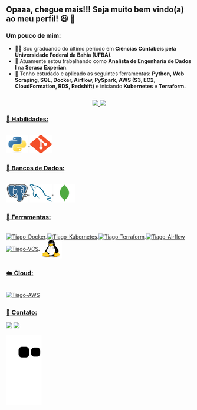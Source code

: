 ## Opaaa, chegue mais!!! Seja muito bem vindo(a) ao meu perfil! :smiley: :wave:

### Um pouco de mim:

- :man_student: Sou graduando do último período em **Ciências Contábeis pela Universidade Federal da Bahia (UFBA)**.
- :briefcase:	Atuamente estou trabalhando como **Analista de Engenharia de Dados I** na **Serasa Experian**.
- :dart: Tenho estudado e aplicado as seguintes ferramentas: **Python, Web Scraping, SQL, Docker, Airflow, PySpark, AWS (S3, EC2, CloudFormation, RDS, Redshift)** e iniciando **Kubernetes** e **Terraform.**

##

<div align="center">
  <a href="https://github.com/tiagovianez">
  <img height="180em" src="https://github-readme-stats.vercel.app/api?username=tiagovianez&show_icons=true&theme=chartreuse-dark&include_all_commits=true&count_private=true"/>
  <img height="180em" src="https://github-readme-stats.vercel.app/api/top-langs/?username=tiagovianez&layout=compact&langs_count=7&theme=chartreuse-dark"/>
</div>
  
  ### :mechanical_arm: Habilidades:
  <div style="display: inline_block"><br>
  <img align="center" alt="Tiago-Python" height="50" width="60" src="https://raw.githubusercontent.com/devicons/devicon/master/icons/python/python-original.svg">
  <img align="center" alt="Tiago-Git" height="50" width="60" src="https://raw.githubusercontent.com/devicons/devicon/master/icons/git/git-original.svg"> 
</div> 
  
##
  
  
  ### 🎲 Bancos de Dados:
  <div style="display: inline_block"><br>  
  <img align="center" alt="Tiago-Postgresql" height="50" width="60" src="https://raw.githubusercontent.com/devicons/devicon/master/icons/postgresql/postgresql-original.svg">
  <img align="center" alt="Tiago-MySQL" height="50" width="60" src="https://raw.githubusercontent.com/devicons/devicon/master/icons/mysql/mysql-original.svg">
  <img align="center" alt="Tiago-MongoDB" height="50" width="60" src="https://raw.githubusercontent.com/devicons/devicon/master/icons/mongodb/mongodb-plain.svg">
</div>

##

### :wrench: Ferramentas:
  <div style="display: inline_block"><br>  
  <img align="center" alt="Tiago-Docker" height="50" width="60" src="https://cdn.jsdelivr.net/gh/devicons/devicon/icons/docker/docker-plain-wordmark.svg">
 <img align="center" alt="Tiago-Kubernetes" height="50" width="60" src="https://cdn.jsdelivr.net/gh/devicons/devicon/icons/kubernetes/kubernetes-plain-wordmark.svg">
  <img align="center" alt="Tiago-Terraform"30" height="50" width="60" src="https://cdn.jsdelivr.net/gh/devicons/devicon/icons/terraform/terraform-original-wordmark.svg">
  <img align="center" alt="Tiago-Airflow"30" height="50" width="60" src="https://avatars.githubusercontent.com/u/33643075?s=280&v=4"">
<img align="center" alt="Tiago-VCS" height="50" height="50" width="60" src="https://cdn.jsdelivr.net/gh/devicons/devicon/icons/vscode/vscode-original.svg">
  <img align="center" alt="Tiago-Linux" height="50" width="60" src="https://raw.githubusercontent.com/devicons/devicon/master/icons/linux/linux-original.svg">
</div>
   
##

### :cloud: Cloud:
  <div style="display: inline_block"><br>  
  <img align="center" alt="Tiago-AWS" height="50" width="60" src="https://cdn.jsdelivr.net/gh/devicons/devicon/icons/amazonwebservices/amazonwebservices-plain-wordmark.svg">
</div>
                                                                                                                                                 
##
### :iphone: Contato:  
                                                                                                                                                 
<div>
  <a href="https://www.linkedin.com/in/tiagovianez/" target="_blank"><img src="https://img.shields.io/badge/-LinkedIn-%230077B5?style=for-the-badge&logo=linkedin&logoColor=white" target="_blank"></a>
    <a href = "mailto:tiagovianez@gmail.com"><img src="https://img.shields.io/badge/-Gmail-%23333?style=for-the-badge&logo=gmail&logoColor=white>" target="_blank"</a>
 <div>
  
   ![Snake animation](https://github.com/tiagovianez/tiagovianez/blob/output/github-contribution-grid-snake.svg)
 
</div>
